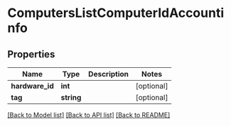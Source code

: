 # ComputersListComputerIdAccountinfo

## Properties
Name | Type | Description | Notes
------------ | ------------- | ------------- | -------------
**hardware_id** | **int** |  | [optional] 
**tag** | **string** |  | [optional] 

[[Back to Model list]](../../README.md#documentation-for-models) [[Back to API list]](../../README.md#documentation-for-api-endpoints) [[Back to README]](../../README.md)

